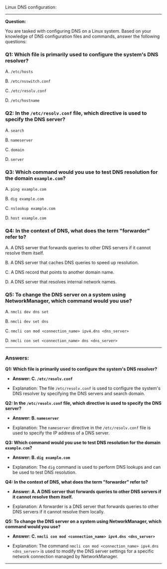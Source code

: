 Linux DNS configuration:

---

**Question:**

You are tasked with configuring DNS on a Linux system. Based on your knowledge of DNS configuration files and commands, answer the following questions:

### Q1: Which file is primarily used to configure the system's DNS resolver?

A. `/etc/hosts`

B. `/etc/nsswitch.conf`

C. `/etc/resolv.conf`

D. `/etc/hostname`

### Q2: In the `/etc/resolv.conf` file, which directive is used to specify the DNS server?

A. `search`

B. `nameserver`

C. `domain`

D. `server`

### Q3: Which command would you use to test DNS resolution for the domain `example.com`?

A. `ping example.com`

B. `dig example.com`

C. `nslookup example.com`

D. `host example.com`

### Q4: In the context of DNS, what does the term "forwarder" refer to?

A. A DNS server that forwards queries to other DNS servers if it cannot resolve them itself.

B. A DNS server that caches DNS queries to speed up resolution.

C. A DNS record that points to another domain name.

D. A DNS server that resolves internal network names.

### Q5: To change the DNS server on a system using NetworkManager, which command would you use?

A. `nmcli dev dns set`

B. `nmcli dev set dns`

C. `nmcli con mod <connection_name> ipv4.dns <dns_server>`

D. `nmcli con set <connection_name> dns <dns_server>`

---

### Answers:

**Q1: Which file is primarily used to configure the system's DNS resolver?**

- **Answer: C. `/etc/resolv.conf`**

- Explanation: The file `/etc/resolv.conf` is used to configure the system's DNS resolver by specifying the DNS servers and search domain.

**Q2: In the `/etc/resolv.conf` file, which directive is used to specify the DNS server?**

- **Answer: B. `nameserver`**

- Explanation: The `nameserver` directive in the `/etc/resolv.conf` file is used to specify the IP address of a DNS server.

**Q3: Which command would you use to test DNS resolution for the domain `example.com`?**

- **Answer: B. `dig example.com`**

- Explanation: The `dig` command is used to perform DNS lookups and can be used to test DNS resolution.

**Q4: In the context of DNS, what does the term "forwarder" refer to?**

- **Answer: A. A DNS server that forwards queries to other DNS servers if it cannot resolve them itself.**

- Explanation: A forwarder is a DNS server that forwards queries to other DNS servers if it cannot resolve them locally.

**Q5: To change the DNS server on a system using NetworkManager, which command would you use?**

- **Answer: C. `nmcli con mod <connection_name> ipv4.dns <dns_server>`**

- Explanation: The command `nmcli con mod <connection_name> ipv4.dns <dns_server>` is used to modify the DNS server settings for a specific network connection managed by NetworkManager.

---

